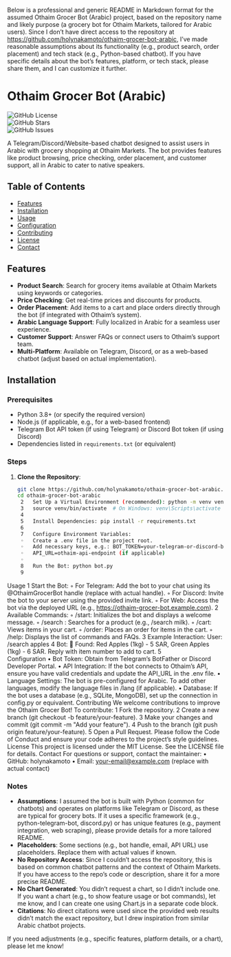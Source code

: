 Below is a professional and generic README in Markdown format for the assumed Othaim Grocer Bot (Arabic) project, based on the repository name and likely purpose (a grocery bot for Othaim Markets, tailored for Arabic users). Since I don’t have direct access to the repository at https://github.com/holynakamoto/othaim-grocer-bot-arabic, I’ve made reasonable assumptions about its functionality (e.g., product search, order placement) and tech stack (e.g., Python-based chatbot). If you have specific details about the bot’s features, platform, or tech stack, please share them, and I can customize it further.
# Othaim Grocer Bot (Arabic)

![GitHub License](https://img.shields.io/badge/license-MIT-blue.svg)  
![GitHub Stars](https://img.shields.io/github/stars/holynakamoto/othaim-grocer-bot-arabic)  
![GitHub Issues](https://img.shields.io/github/issues/holynakamoto/othaim-grocer-bot-arabic)

A Telegram/Discord/Website-based chatbot designed to assist users in Arabic with grocery shopping at Othaim Markets. The bot provides features like product browsing, price checking, order placement, and customer support, all in Arabic to cater to native speakers.

## Table of Contents
- [Features](#features)
- [Installation](#installation)
- [Usage](#usage)
- [Configuration](#configuration)
- [Contributing](#contributing)
- [License](#license)
- [Contact](#contact)

## Features
- **Product Search**: Search for grocery items available at Othaim Markets using keywords or categories.
- **Price Checking**: Get real-time prices and discounts for products.
- **Order Placement**: Add items to a cart and place orders directly through the bot (if integrated with Othaim’s system).
- **Arabic Language Support**: Fully localized in Arabic for a seamless user experience.
- **Customer Support**: Answer FAQs or connect users to Othaim’s support team.
- **Multi-Platform**: Available on Telegram, Discord, or as a web-based chatbot (adjust based on actual implementation).

## Installation

### Prerequisites
- Python 3.8+ (or specify the required version)
- Node.js (if applicable, e.g., for a web-based frontend)
- Telegram Bot API token (if using Telegram) or Discord Bot token (if using Discord)
- Dependencies listed in `requirements.txt` (or equivalent)

### Steps
1. **Clone the Repository**:
   ```bash
   git clone https://github.com/holynakamoto/othaim-grocer-bot-arabic.git
   cd othaim-grocer-bot-arabic
	2	Set Up a Virtual Environment (recommended): python -m venv venv
	3	source venv/bin/activate  # On Windows: venv\Scripts\activate
	4	
	5	Install Dependencies: pip install -r requirements.txt
	6	
	7	Configure Environment Variables:
	◦	Create a .env file in the project root.
	◦	Add necessary keys, e.g.: BOT_TOKEN=your-telegram-or-discord-bot-token
	◦	API_URL=othaim-api-endpoint (if applicable)
	◦	
	8	Run the Bot: python bot.py
	9	
Usage
	1	Start the Bot:
	◦	For Telegram: Add the bot to your chat using its @OthaimGrocerBot handle (replace with actual handle).
	◦	For Discord: Invite the bot to your server using the provided invite link.
	◦	For Web: Access the bot via the deployed URL (e.g., https://othaim-grocer-bot.example.com).
	2	Available Commands:
	◦	/start: Initializes the bot and displays a welcome message.
	◦	/search : Searches for a product (e.g., /search milk).
	◦	/cart: Views items in your cart.
	◦	/order: Places an order for items in the cart.
	◦	/help: Displays the list of commands and FAQs.
	3	Example Interaction: User: /search apples
	4	Bot: 🍎 Found: Red Apples (1kg) - 5 SAR, Green Apples (1kg) - 6 SAR. Reply with item number to add to cart.
	5	
Configuration
	•	Bot Token: Obtain from Telegram’s BotFather or Discord Developer Portal.
	•	API Integration: If the bot connects to Othaim’s API, ensure you have valid credentials and update the API_URL in the .env file.
	•	Language Settings: The bot is pre-configured for Arabic. To add other languages, modify the language files in /lang (if applicable).
	•	Database: If the bot uses a database (e.g., SQLite, MongoDB), set up the connection in config.py or equivalent.
Contributing
We welcome contributions to improve the Othaim Grocer Bot! To contribute:
	1	Fork the repository.
	2	Create a new branch (git checkout -b feature/your-feature).
	3	Make your changes and commit (git commit -m "Add your feature").
	4	Push to the branch (git push origin feature/your-feature).
	5	Open a Pull Request.
Please follow the Code of Conduct and ensure your code adheres to the project’s style guidelines.
License
This project is licensed under the MIT License. See the LICENSE file for details.
Contact
For questions or support, contact the maintainer:
	•	GitHub: holynakamoto
	•	Email: your-email@example.com (replace with actual contact)
### Notes
- **Assumptions**: I assumed the bot is built with Python (common for chatbots) and operates on platforms like Telegram or Discord, as these are typical for grocery bots. If it uses a specific framework (e.g., python-telegram-bot, discord.py) or has unique features (e.g., payment integration, web scraping), please provide details for a more tailored README.
- **Placeholders**: Some sections (e.g., bot handle, email, API URL) use placeholders. Replace them with actual values if known.
- **No Repository Access**: Since I couldn’t access the repository, this is based on common chatbot patterns and the context of Othaim Markets. If you have access to the repo’s code or description, share it for a more precise README.
- **No Chart Generated**: You didn’t request a chart, so I didn’t include one. If you want a chart (e.g., to show feature usage or bot commands), let me know, and I can create one using Chart.js in a separate code block.
- **Citations**: No direct citations were used since the provided web results didn’t match the exact repository, but I drew inspiration from similar Arabic chatbot projects.

If you need adjustments (e.g., specific features, platform details, or a chart), please let me know!
